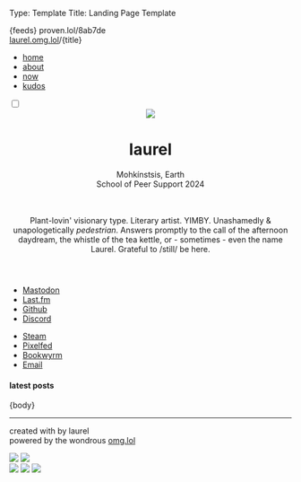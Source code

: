 Type: Template
Title: Landing Page Template

<!DOCTYPE html>
<html lang="en">
<head>
<title>laurel{separator}omg{separator}lol</title>
<meta charset="utf-8">
<meta name="viewport" content="width=device-width, initial-scale=1">
{feeds}
<style>
@import url('https://pvinis.github.io/iosevka-webfont/3.4.1/iosevka.css');
@import url('https://static.omg.lol/type/fontawesome-free/css/all.css');
@import url('https://static.omg.lol/type/font-md-io.css');
@import url('https://fonts.googleapis.com/css2?family=Lily+Script+One&display=swap');
    
:root {
    --text: #313244;
    --link: #B4BEFE;
    --link-u: #B4BEFE;
    --link-hov:  #74C7EC;
    --background: #D9E0EE;
    --base: #313244;
    --foreground: #D9E0EE;
    --accent: #B4BEFE;
    --accent2: #94E2D5;
    --accent3: #F5C2E7;
    --surface:  #313244;
    --faint: #707880;
    --transparent: #00000000;
    --label: #89DCEB;
    --gradient: linear-gradient(60deg, var(--blue), var(--sky), var(--teal));

    --rosewater: #F5E0DC;
    --flamingo: #F2CDCD;
    --pink: #F5C2E7;
    --mauve: #CBA6F7;
    --red: #F38BA8;
    --maroon: #EBA0AC;
    --peach: #FAB387;
    --yellow: #F9E2AF;
    --green: #A6E3A1;
    --teal: #94E2D5;
    --sky: #89DCEB;
    --sapphire: #74C7EC;
    --blue: #89B4FA;
    --lavender: #B4BEFE;
}

.dark-mode {
    --link: #B4BEFE;
    --link-u: #B4BEFE33;
    --link-hov: #74C7EC66;
    --base: #1e1e2e;
    --background: #24273a;
    --accent: #B4BEFE33;
    --accent2: #94E2D533;
    --accent3: #F5C2E733;
    --background-alt: #181825;
    --surface:  #313244;
    --foreground: #D9E0EE;
    --text: #CDD6F4;
    --subtext1: #BAC2DE;
    --faint: #707880;
    --transparent: #00000000;
    --label: #F9E2AF;
    --gradient: linear-gradient(60deg, var(--yellow), var(--pink), var(--peach));

    --rosewater: #F5E0DC;
    --flamingo: #F2CDCD;
    --pink: #F5C2E7;
    --mauve: #CBA6F7;
    --red: #F38BA8;
    --maroon: #EBA0AC;
    --peach: #FAB387;
    --yellow: #F9E2AF;
    --green: #A6E3A1;
    --teal: #94E2D5;
    --sky: #89DCEB;
    --sapphire: #74C7EC;
    --blue: #89B4FA;
    --lavender: #B4BEFE;
}

* {
	box-sizing: border-box;
    margin: 0;
}

body {
	font-size: 1.2em;
	color: var(--text);
	background: var(--background);
    font-family: 'Iosevka Web', monospace;
}

p, li {
    line-height: 1.5rem;
    margin-bottom: 1em;
}


/* Link Styles */
a {
    color: var(--text);
    text-decoration: underline;
    text-decoration-color: var(--link-u);
    text-decoration-thickness: 0.4rem;
    text-decoration-skip-ink: none;
    text-underline-offset: -0.20rem;
    transition: text-decoration 0.3s ease;
}

/* Hover Styles for Links */
a:hover {
    text-decoration-color: var(--link-hov);
}

.large {
    font-size: 3em;
}

.small {
    font-size: 0.8em;
}

.hide {
    display: none;
}

/* Top Bar Styles */
.top {
  position: sticky;
  top: 0;
  left: 0;
  margin: 0;
  width: 100%;
  height: 4.5rem;
  background-color: var(--base);
  z-index: 10000;
}

/* Weblog Title Styles */
.top .weblog-title-sm a {
  font-size: 1em;
  color: var(--accent);
  margin-left: 0.5rem;
  margin-top: 2rem;
  text-decoration-color: var(--transparent);
  font-family: 'Lily Script One';
}

/* Navigation Links Styles */
.top #navLinks {
  display: none;
  position: relative;
  padding-top: 2rem;
  max-width: 20%;
  background-color: var(--base);
  transition: all 0.5s ease-in-out;
}

.top #navLinks ul {
  list-style: none;
  padding: 0.5rem;
}

.top #navLinks ul li {
  margin-top: 0.5rem;
}

.top #navLinks ul li a {
  display: block;
  padding: 0.2rem;
  padding-left: 1rem;
  color: var(--link);
  text-decoration: none;
  cursor: pointer;
}

.top #navLinks ul li a:hover {
  background-color: var(--background-alt);
  transition: all 0.2s ease-in-out;
}

/* Navigation Icon Styles */
.top a.icon {
  position: absolute;
  left: 1.5rem;
  top: 2rem;
  font-size: 1.2em;
  color: var(--background);
  display: block;
  z-index: 10;
}

.top a.icon:hover,
.top a.icon:active {
  color: var(--accent);
}

/* Toggle Styles */
.toggle {
    width: 3rem;
    position: absolute;
    top: 0.8rem;
    right: 0.5rem;
}

/* Label Styles */
.label {
    width: 2rem;
    height: 1rem;
    border-radius: 30px;
    background: var(--gradient);
    position: absolute;
    cursor: pointer;
}

/* Label Before Styles */
.label:before,
.label:after {
    content: '';
    position: absolute;
    display: inline-block;
}

/* Checkbox Checked Styles */
#checkbox:checked ~ .ball {
    transform: translateX(1rem);
}

/* Checkbox Styles */
#checkbox {
    display: none;
}

/* Ball Styles */
.ball {
    width: 0.7rem;
    height: 0.7rem;
    background-color: var(--surface);
    position: absolute;
    border-radius: 50%;
    margin-top: 2px;
    margin-left: 3px;
    cursor: pointer;
    transition: all 250ms ease-in-out;
}


main {
    max-width: 30em !important;
    margin: auto;
}

.div-1 {
    padding: 1rem;
}

.connection {
    display: flex;
    flex-direction: row;
    align-items: center;
    justify-content: center;
    justify-items: center;
    gap: 5rem;
    width: 100%;
    margin: auto;
}

.list1 {
flex-grow:1;
}

.list2 {
  flex-grow: 1;
}

.connect {
    list-style: none;
}

.statuslol {
        font-size: 0.8em;
        color: var(--accent3);
        background-color: var(--transparent);
        padding: 0em !important;
        margin: 0em !important;
        display: inline !important;
        overflow-wrap: break-word !important;
    }
    .statuslol_content {
        color: var(--text) !important;
        font-size: 0.8em;
        display: inline !important;
    }
    .statuslol_content p {
        display: inline !important;
    }
    .statuslol_time {
        display: inline !important;
        padding: 0 !important;
        font-weight: 600;
    }
    .statuslol_time a::before {
        font-weight: normal;
    }
    .statuslol_time a {
        font-size: 0.8em;
        text-decoration-color: var(--link-u);
        border: 1px solid var(--accent);
        padding: 0.2rem;
    }
    .statuslol_time a:hover {
        text-decoration-color: var(--link-hov);
    }
    .statuslol_emoji_container {
        display: inline !important;
    }
    .statuslol_emoji {
        max-width: 1em;
        max-height: 1em;
    }

.recent-played {
    color: var(--text);
    font-size: 0.8em;
    width: 100%;
    padding: 0;
}
.recent-played-track {
    padding-left: -1rem;
}

.recent-played-track a {
    font-size: 0.8em;
    padding-left: 0.1rem;
    text-decoration: none;
}

/* Common Styles for Header and Main */
header,
main {
    max-width: 60em;
    margin: auto;
}

/* Header Specific Styles */
header {
    margin-top: 0;
    margin-bottom: 0;
}

/* Header Container Styles */
.head-div {
    margin-top: 2em;
    overflow: visible;
    max-height: 35em;
    margin: auto;
    background-color: var(--background);
    display: flex;
    gap: 0rem;
    padding-bottom: 2rem;
}

.weblog-title {
    font-size: 5em;
    text-shadow: 3px 1px 1px var(--base), 2px 2px 1px var(--yellow), 4px 2px 1px #f5eee6,
    3px 3px 1px var(--teal), 5px 3px 1px #f5eee600;
}

.title {
    flex-shrink: 2;
    margin-top: 2rem;
    margin-right: 2rem;
}

#location, #education {
    display: inline;
    padding: 0.5rem;
    background-color: var(--background);
}

.dark-mode #location, .dark-mode #education {
    background-color: var(--transparent);
}

/* Image Styles */
.head-img,
.dark-mode .head-img {
    opacity: 1;
    margin-left: 1rem;
    max-width: 80%;
}

/* Hover Styles for Image */
.head-img:hover,
.dark-mode .head-img:hover {
    opacity: 1;
}

.status, .last-fm {
    margin: 1rem;
    border: 1px dotted #444;
    padding: 1rem;
}
/* Footer Styles */
footer {
    background: var(--base);
    color: var(--foreground);
    margin-top: 1rem;
    padding: 1em;
    font-size: 90%;
    text-align: center;
    border-top: 1px solid var(--accent);
}

/* Footer Link Styles */
footer a {
    color: var(--link);
    font-weight: 700;
    text-decoration: none;
    transition: color 0.3s ease; /* Consolidated transition properties */
}

footer a:hover {
    color: var(--sky);
}

/* Button Container Styles */
footer .btns {
    margin: 0.5rem auto; /* Consolidated margin properties */
    max-width: 80%;
}


@media only screen and (max-width: 600px) {
    body {
        font-size: 1em;
    }
    .content {
        text-align: left;
        margin-left: 0.5rem;
        margin-right: 0.5rem;
        text-justify: newspaper;
        hyphens: manual;
        hyphenate-character: '-';
    }
    .head-div {
        flex-direction: column;
        justify-content: center;
        margin-bottom: 0;
        padding-bottom: 2rem;
        padding-left: 0.5rem;
        padding-right: 0.5rem;
        max-height: fit-content;
    }
    #location, #education {
        display: block;
    }
    .head-img, .dark-mode .head-img {
        max-width: 15em;
        flex-shrink: 1;
        height: auto;
        margin: auto;
    }
    .connection {
      flex-direction: row;
      gap: 0rem;
      padding: 0rem;
      width: 100%;
      margin: 0, auto;
      font-size: 0.9rem;
    }
    .title {
        margin-top: -10em;
        margin-left: 1rem;
        margin-bottom: 1rem;
        text-align: center;
    }
    .title-bar {
        display: none;
    }
    .weblog-title {
        text-align: center;
        margin-left: 0em;
    }
    .top {
        max-height: 2rem;
    }
    .top a.icon {
        top: 0.2rem;
        left: 1rem;
    }
    .top #navLinks {
        padding-top: 2rem;
        max-width: 100%;
    }
    .toggle {
        top: 0.5rem;
    }
}



.home-post {
    display: flex;
    background-color: var(--background-alt);
    border-left: 4px solid {color};
    align-items: stretch;
    gap: 0;
    padding: 1rem;
    margin: 1rem;
}

.home-post > div {
    padding: 0.1rem;
}

.home-post-header {
    padding: 0.5rem;
    flex-grow: 1;
}

.home-post-image img {
    flex-shrink: 1;
    padding: 0em;
    align-self: flex-start;
    max-width: 15em;
}

.home-post-title {
    padding: 1rem;
    color: {color};
    text-align: left;
}

.home-post-info {
    font-size: 0.8em;
    margin-top: 1rem;
    margin-bottom: 0.5rem;
    text-align: right;
}

.home-tag::before {
    font-family: 'Font Awesome 5 Free';
    content: '\{fa} ';
    margin-right: .2rem;
    padding-left: .5rem;
}

.home-post-type {
    display: block;
    margin-bottom: 1rem;
    font-size: 0.8rem;
    color: {color};
    border-radius: 10px;
    max-width: fit-content;
    padding: .2rem;
}

@media only screen and (max-width: 480px) {
    /* For mobile phones: */
    .home-post {
        flex-direction: column;
        align-items: normal;
    }
    .home-post-title {
        padding: 0;
    }
    .home-post-image {
        padding: 0.5rem;
        margin: auto;
    }
    .home-post-image img {
        max-width: 100%;
        margin: auto;
    }
}

</style>

<head>
<span class="hide">proven.lol/8ab7de</span>

<div class="top">
    <div class="title-bar">
      <span class="weblog-title-sm"><a href="/">laurel.omg.lol</a>/{title}</span>
    </div>  
      <div class="dropdown">
            <a href="javascript:void(0);" class="icon" onclick="dropDown()">
                <i class="fa fa-bars"></i>
              </a>
              <div class="dropdown">
            <div id="navLinks">
                <ul>
                <li><a href="/">home</a></li> 
                <li><a href="/about">about</a></li>
                <li><a href="/noww">now</a></li>
                <li><a href="/kudos">kudos</a></li>
            </ul>
            </div>
            </div>
          </div> 
          <div class="toggle">
            <div class="darkmode">
              <input type="checkbox" class="checkbox" id="checkbox">
              <label for="checkbox" class="label"></label>
                <div class="ball"></div>
              </label>
            </div>
          </div>

</div>
</head>

<body>
<header>
    <div class="head-div">
        <div class="head-img">
    <img class="head-img" src="https://2ell.b-cdn.net/2ell2dark.png">
</div>
<div class="title">
	<h1 class="weblog-title">laurel</h1>  
    <div id="location" class="small"><i class="fa-solid fa-location-dot"></i> Mohkínstsis, Earth</div>
    <div id="education" class="small"><i class="fa-solid fa-graduation-cap"></i>
        School of Peer Support 2024</div>
    <br><br>
        <p class="small"><i class="fa-solid fa-seedling"></i> Plant-lovin' visionary type. Literary artist. YIMBY.  Unashamedly & unapologetically <i>pedestrian</i>. Answers promptly to the call of the afternoon daydream, the whistle of the tea kettle, or - sometimes - even the name Laurel. Grateful to /still/ be here. <i class="fa-regular fa-face-smile-beam"></i></p>
    </div>
</div>
</header>
<main>
    <div class="connection">
        <div class="list1">
              <ul class="connect">
                <li>
                  <i class="fa-brands fa-mastodon"></i> <a rel="me" href="https://social.lol/@laurel">Mastodon</a>
                </li>
                <li>
                  <i class="fa-brands fa-lastfm"></i> <a rel="me" href="https://www.last.fm/user/laurel___">Last.fm</a>
                </li>
                <li>
                  <i class="fa-brands fa-github-alt"></i> <a href="https://github.com/2ell">Github</a>
                </li>
                <li>
                  <i class="fa-brands fa-discord"></i> <a rel="me" href="https://discordapp.com/users/susurrance">Discord</a>
                </li>
                </ul>
              </div>
                <div class="list2"><ul class="connect">
                <li>
                  <i class="fa-brands fa-steam"></i> <a rel="me" href="https://steamcommunity.com/id/2tongued/">Steam</a>
                </li>
                <li>
                  <i class="fa-solid fa-camera"></i> <a rel="me" href="https://pixey.org/i/portfolio/laurel">Pixelfed</a>
                </li>
                <li>
                  <i class="fa-solid fa-book"></i> <a href="https://bookrastinating.com/user/laurel"> Bookwyrm</a>
                </li>
                <li>
                  <i class="fa-solid fa-envelope"></i> <a rel="me" href="mailto:laurel@omg.lol">Email</a>
                </li>
              </ul></div>
            </div>
    <div class="status">
        <script src="https://status.lol/laurel.js?time&link"></script>
    </div>    
        <div class="last-fm">
            <script src="https://recentfm.rknight.me/now.js?u=laurel___"></script>
            </div>

<div class="div-1">
<h4 style="font-family: var(--heading);">latest posts</h4>
{body}
<hr>
</div>
</main>


<footer>
    <p>created with <i class="fas fa-heart" style="color: var(--pink);""></i> by laurel
        <br>
    <i class="fas fas fa-bolt" style="color: var(--yellow);"></i> powered by the wondrous <a href="https://omg.lol">omg.lol</a> <i class="fas fas fa-bolt" style="color: var(--yellow);"></i></p>
<div class="btns">
    <a href="https://ko-fi.com/s/4662b19f61"><img src="https://2ell.b-cdn.net/MadeByAHuman_08.png"></a> <a href="https://ko-fi.com/s/4662b19f61"><img src="https://2ell.b-cdn.net/NeverByAi_04.png"></a><br>
<img src="https://2ell.b-cdn.net/interoperability-pledge-an.gif"> <a href="https://archlinux.org/"><img src="https://2ell.b-cdn.net/arch-btn1.png"></a> <img src="https://2ell.b-cdn.net/furby.gif">
</div>
</footer>



<script>
function dropDown() {
    var x = document.getElementById("navLinks");
    if (x.style.display === "block") {
      x.style.display = "none";
    } else {
      x.style.display = "block";
    }
  } 

const checkbox =document.getElementById('checkbox')

checkbox.addEventListener('click',checkMode)

                      function checkMode() {
                            if (localStorage.getItem('isDarkMode')=='true'){
                                localStorage.setItem('isDarkMode', false)} 
                                else 
                                {localStorage.setItem('isDarkMode', true)}
                                toggle();
                        };

                        function toggle(){
                            if (localStorage.getItem('isDarkMode')=='true'){
                            
                                document.body.classList.add('dark-mode');
                        }
                        if (localStorage.getItem('isDarkMode') === 'false'){
                                
                            document.body.classList.remove('dark-mode');
                            };
                        }
                        toggle()
</script>
</body>
</html>